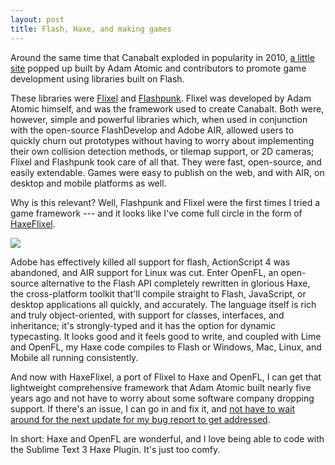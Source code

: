 ```yaml
---
layout: post
title: Flash, Haxe, and making games
---
```


Around the same time that Canabalt exploded in popularity in 2010, [a little site](http://flashgamedojo.com/) popped up built by Adam Atomic and contributors to promote game development using libraries built on Flash.

These libraries were [Flixel](http://www.flixel.org) and [Flashpunk](http://www.useflashpunk.net). Flixel was developed by Adam Atomic himself, and was the framework used to create Canabalt. Both were, however, simple and powerful libraries which, when used in conjunction with the open-source FlashDevelop and Adobe AIR, allowed users to quickly churn out prototypes without having to worry about implementing their own collision detection methods, or tilemap support, or 2D cameras; Flixel and Flashpunk took care of all that. They were fast, open-source, and easily extendable. Games were easy to publish on the web, and with AIR, on desktop and mobile platforms as well.

Why is this relevant? Well, Flashpunk and Flixel were the first times I tried a game framework --- and it looks like I've come full circle in the form of [HaxeFlixel](http://haxeflixel.com/). 

<div class="img-container">
<img src="{{ site.url }}/assets/haxeflixel.png" />
</div>

Adobe has effectively killed all support for flash, ActionScript 4 was abandoned, and AIR support for Linux was cut. Enter OpenFL, an open-source alternative to the Flash API completely rewritten in glorious Haxe, the cross-platform toolkit that'll compile straight to Flash, JavaScript, or desktop applications all quickly, and accurately. The language itself is rich and truly object-oriented, with support for classes, interfaces, and inheritance; it's strongly-typed and it has the option for dynamic typecasting. It looks good and it feels good to write, and coupled with Lime and OpenFL, my Haxe code compiles to Flash or Windows, Mac, Linux, and Mobile all running consistently.

And now with HaxeFlixel, a port of Flixel to Haxe and OpenFL, I can get that lightweight comprehensive framework that Adam Atomic built nearly five years ago and not have to worry about some software company dropping support. If there's an issue, I can go in and fix it, and [not have to wait around for the next update for my bug report to get addressed](http://issuetracker.unity3d.com/).

In short: Haxe and OpenFL are wonderful, and I love being able to code with the Sublime Text 3 Haxe Plugin. It's just too comfy.

